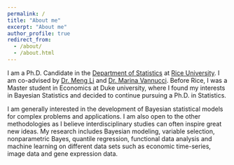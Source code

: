 ```yaml
---
permalink: /
title: "About me"
excerpt: "About me"
author_profile: true
redirect_from: 
  - /about/
  - /about.html
---
```


I am a Ph.D. Candidate in the [Department of Statistics](https://eceweb.rice.edu/) at [Rice University](https://www.rice.edu/). I am co-advised by [Dr. Meng Li](http://meng.rice.edu/) and [Dr. Marina Vannucci](http://marina.blogs.rice.edu/). Before Rice, I was a Master student in Economics at Duke university, where I found my interests in Bayesian Statistics and decided to continue pursuing a Ph.D. in Statistics.

I am generally interested in the development of Bayesian statistical models for complex problems and applications. I am also open to the other methodologies as I believe interdisciplinary studies can often inspire great new ideas. My research includes Bayesian modeling, variable selection, nonparametric Bayes, quantile regression, functional data analysis and machine learning on different data sets such as economic time-series, image data and gene expression data.
